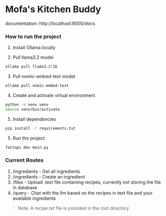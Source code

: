 # Mofa's Kitchen Buddy

documentation: http://localhost:8000/docs

### How to run the project

1. Install Ollama locally

2. Pull llama3.2 model

```bash
ollama pull llama3.2:1b
```

3. Pull nomic-embed-text model

```bash
ollama pull nomic-embed-text
```

4. Create and activate virtual environment

```bash
python -m venv venv
source venv/bin/activate
```

5. Install dependencies

```bash
pip install -r requirements.txt
```

5. Run the project

```bash
fastapi dev main.py
```

### Current Routes

1. /ingredients - Get all ingredients
2. /ingredients - Create an ingredient
3. /files - Upload .text file containing recipes, currently not storing the file in database
4. /query - Chat with the llm based on the recipes in text file and your available ingredients

> Note: A recipe.txt file is provided in the root directory.
